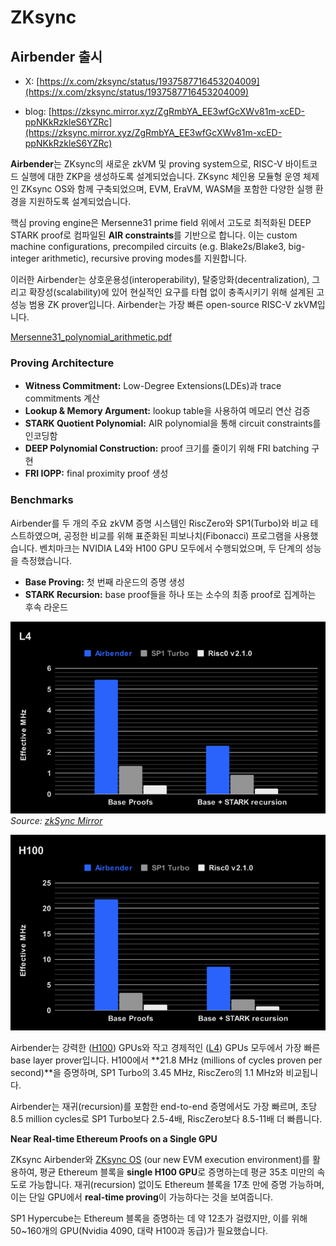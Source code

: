 # ZKsync

## Airbender 출시

* X: [https://x.com/zksync/status/1937587716453204009](https://x.com/zksync/status/1937587716453204009)

* blog: [https://zksync.mirror.xyz/ZgRmbYA_EE3wfGcXWv81m-xcED-ppNKkRzkleS6YZRc](https://zksync.mirror.xyz/ZgRmbYA_EE3wfGcXWv81m-xcED-ppNKkRzkleS6YZRc)

**Airbender**는 ZKsync의 새로운 zkVM 및 proving system으로, RISC-V 바이트코드 실행에 대한 ZKP을 생성하도록 설계되었습니다. ZKsync 체인용 모듈형 운영 체제인 ZKsync OS와 함께 구축되었으며, EVM, EraVM, WASM을 포함한 다양한 실행 환경을 지원하도록 설계되었습니다.

핵심 proving engine은 Mersenne31 prime field 위에서 고도로 최적화된 DEEP STARK proof로 컴파일된 **AIR constraints**를 기반으로 합니다. 이는 custom machine configurations, precompiled circuits (e.g. Blake2s/Blake3, big-integer arithmetic), recursive proving modes를 지원합니다.

이러한 Airbender는 상호운용성(interoperability), 탈중앙화(decentralization), 그리고 확장성(scalability)에 있어 현실적인 요구를 타협 없이 충족시키기 위해 설계된 고성능 범용 ZK prover입니다. Airbender는 가장 빠른 open-source RISC-V zkVM입니다.

[Mersenne31_polynomial_arithmetic.pdf](https://github.com/ingonyama-zk/papers/blob/main/Mersenne31_polynomial_arithmetic.pdf)

### Proving Architecture

- **Witness Commitment:** Low-Degree Extensions(LDEs)과 trace commitments 계산
- **Lookup & Memory Argument:** lookup table을 사용하여 메모리 연산 검증
- **STARK Quotient Polynomial:** AIR polynomial을 통해 circuit constraints를 인코딩함
- **DEEP Polynomial Construction:** proof 크기를 줄이기 위해 FRI batching 구현
- **FRI IOPP:** final proximity proof 생성

### Benchmarks

Airbender를 두 개의 주요 zkVM 증명 시스템인 RiscZero와 SP1(Turbo)와 비교 테스트하였으며, 공정한 비교를 위해 표준화된 피보나치(Fibonacci) 프로그램을 사용했습니다. 벤치마크는 NVIDIA L4와 H100 GPU 모두에서 수행되었으며, 두 단계의 성능을 측정했습니다.

- **Base Proving:** 첫 번째 라운드의 증명 생성
- **STARK Recursion:** base proof들을 하나 또는 소수의 최종 proof로 집계하는 후속 라운드

![Airbender Performance Benchmarks](./img/zksync1.png)
*Source: [zkSync Mirror](https://zksync.mirror.xyz/ZgRmbYA_EE3wfGcXWv81m-xcED-ppNKkRzkleS6YZRc)*

![Airbender vs Competitors](./img/zksync2.png)

Airbender는 강력한 ([H100](https://www.nvidia.com/en-us/data-center/h100/)) GPUs와 작고 경제적인 ([L4](https://www.nvidia.com/en-us/data-center/l4/)) GPUs 모두에서 가장 빠른 base layer prover입니다. H100에서 **21.8 MHz (millions of cycles proven per second)**을 증명하며, SP1 Turbo의 3.45 MHz, RiscZero의 1.1 MHz와 비교됩니다.

Airbender는 재귀(recursion)를 포함한 end-to-end 증명에서도 가장 빠르며, 초당 8.5 million cycles로 SP1 Turbo보다 2.5-4배, RiscZero보다 8.5-11배 더 빠릅니다.

**Near Real-time Ethereum Proofs on a Single GPU**

ZKsync Airbender와 [ZKsync OS](https://github.com/matter-labs/zksync-os) (our new EVM execution environment)를 활용하여, 평균 Ethereum 블록을 **single H100 GPU**로 증명하는데 평균 35초 미만의 속도로 가능합니다. 재귀(recursion) 없이도 Ethereum 블록을 17초 만에 증명 가능하며, 이는 단일 GPU에서 **real-time proving**이 가능하다는 것을 보여줍니다.

SP1 Hypercube는 Ethereum 블록을 증명하는 데 약 12초가 걸렸지만, 이를 위해 50~160개의 GPU(Nvidia 4090, 대략 H100과 동급)가 필요했습니다.